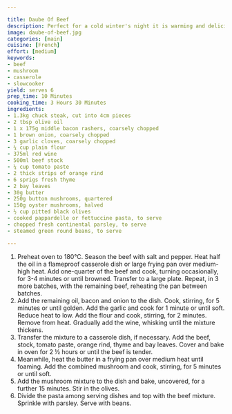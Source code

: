 ```yaml
---

title: Daube Of Beef
description: Perfect for a cold winter's night it is warming and delicious.
image: daube-of-beef.jpg
categories: [main]
cuisine: [French]
effort: [medium]
keywords:
- beef
- mushroom
- casserole
- slowcooker
yield: serves 6
prep_time: 10 Minutes
cooking_time: 3 Hours 30 Minutes
ingredients:
- 1.3kg chuck steak, cut into 4cm pieces
- 2 tbsp olive oil
- 1 x 175g middle bacon rashers, coarsely chopped
- 1 brown onion, coarsely chopped
- 3 garlic cloves, coarsely chopped
- ¼ cup plain flour
- 375ml red wine
- 500ml beef stock
- ¼ cup tomato paste
- 2 thick strips of orange rind
- 6 sprigs fresh thyme
- 2 bay leaves
- 30g butter
- 250g button mushrooms, quartered
- 150g oyster mushrooms, halved
- ½ cup pitted black olives
- cooked pappardelle or fettuccine pasta, to serve
- chopped fresh continental parsley, to serve
- steamed green round beans, to serve

---
```




1. Preheat oven to 180°C. Season the beef with salt and pepper. Heat half the oil in a flameproof casserole dish or large frying pan over medium-high heat. Add one-quarter of the beef and cook, turning occasionally, for 3-4 minutes or until browned. Transfer to a large plate. Repeat, in 3 more batches, with the remaining beef, reheating the pan between batches.
2. Add the remaining oil, bacon and onion to the dish. Cook, stirring, for 5 minutes or until golden. Add the garlic and cook for 1 minute or until soft. Reduce heat to low. Add the flour and cook, stirring, for 2 minutes. Remove from heat. Gradually add the wine, whisking until the mixture thickens.
3. Transfer the mixture to a casserole dish, if necessary. Add the beef, stock, tomato paste, orange rind, thyme and bay leaves. Cover and bake in oven for 2 ½ hours or until the beef is tender.
4. Meanwhile, heat the butter in a frying pan over medium heat until foaming. Add the combined mushroom and cook, stirring, for 5 minutes or until soft.
5. Add the mushroom mixture to the dish and bake, uncovered, for a further 15 minutes. Stir in the olives.
6. Divide the pasta among serving dishes and top with the beef mixture. Sprinkle with parsley. Serve with beans.

